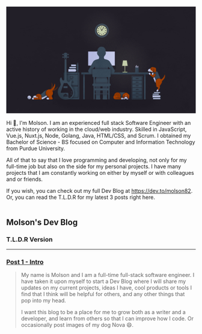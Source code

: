 ![Coding with my dog](nova-and-me-coding-wallpaper.jpg)

Hi 👋, I'm Molson. I am an experienced full stack Software Engineer with an active history of working in the cloud/web industry. Skilled in JavaScript, Vue.js, Nuxt.js, Node, Golang, Java, HTML/CSS, and Scrum. I obtained my Bachelor of Science - BS focused on Computer and Information Technology from Purdue University.

All of that to say that I love programming and developing, not only for my full-time job but also on the side for my personal projects. I have many projects that I am constantly working on either by myself or with colleagues and or friends.

If you wish, you can check out my full Dev Blog at https://dev.to/molson82. Or, you can read the T.L.D.R for my latest 3 posts right here.
<br />
<br />
## Molson's Dev Blog
### T.L.D.R Version
-----
### [Post 1 - Intro](https://dev.to/molson82/molson-s-dev-blog-intro-2b05)

> My name is Molson and I am a full-time full-stack software engineer. I have taken it upon myself to start a Dev Blog where I will share my updates on my current projects, ideas I have, cool products or tools I find that I think will be helpful for others, and any other things that pop into my head.
> 
> I want this blog to be a place for me to grow both as a writer and a developer, and learn from others so that I can improve how I code. Or occasionally post images of my dog Nova 😄.
